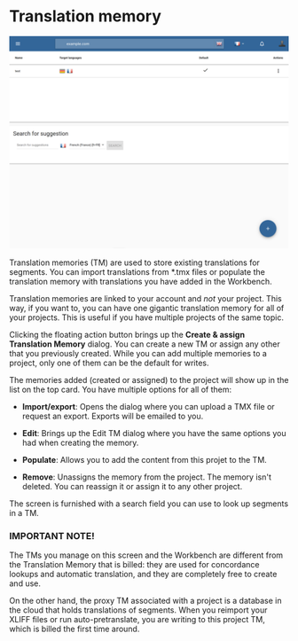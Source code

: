 # Translation memory

![Translation memory settings](/img/dashboard2/translation_memory.png) 

Translation memories (TM) are used to store existing translations for segments. You can import translations from *.tmx files or populate the translation memory with translations you have added in the Workbench.

Translation memories are linked to your account and *not* your project. This way, if you want to, you can have one gigantic translation memory for all of your projects. This is useful if you have multiple projects of the same topic. 

Clicking the floating action button brings up the **Create & assign Translation Memory** dialog. You can create a new TM or assign any other that you previously created. While you can add multiple memories to a project, only one of them can be the default for writes.

The memories added (created or assigned) to the project will show up in the list on the top card. You have multiple options for all of them:

- **Import/export**: Opens the dialog where you can upload a TMX file or request an export. Exports will be emailed to you.

- **Edit**: Brings up the Edit TM dialog where you have the same options you had when creating the memory.

- **Populate**: Allows you to add the content from this projet to the TM.

- **Remove**: Unassigns the memory from the project. The memory isn't deleted. You can reassign it or assign it to any other project.

The screen is furnished with a search field you can use to look up segments in a TM.

### **IMPORTANT NOTE!**

The TMs you manage on this screen and the Workbench are different from the Translation Memory that is billed: they are used for concordance lookups and automatic translation, and they are completely free to create and use.

On the other hand, the proxy TM associated with a project is a database in the cloud that holds translations of segments. When you reimport your XLIFF files or run auto-pretranslate, you are writing to this project TM, which is billed the first time around.
